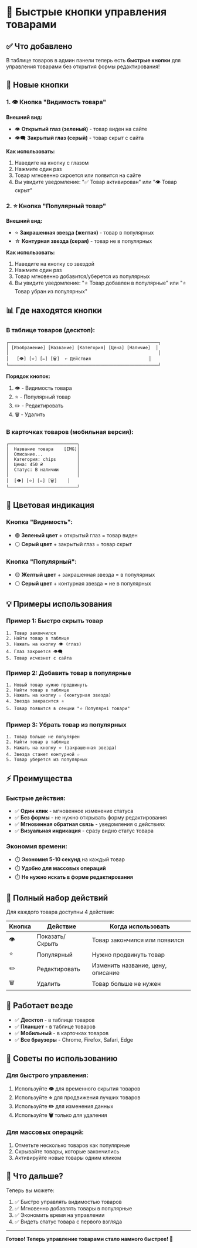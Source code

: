 # 🚀 Быстрые кнопки управления товарами

## ✅ Что добавлено

В таблице товаров в админ панели теперь есть **быстрые кнопки** для управления товарами без открытия формы редактирования!

## 🎯 Новые кнопки

### 1. 👁️ Кнопка "Видимость товара"

**Внешний вид:**
- 👁️ **Открытый глаз (зеленый)** - товар виден на сайте
- 👁️‍🗨️ **Закрытый глаз (серый)** - товар скрыт с сайта

**Как использовать:**
1. Наведите на кнопку с глазом
2. Нажмите один раз
3. Товар мгновенно скроется или появится на сайте
4. Вы увидите уведомление: "✅ Товар активирован" или "👁️ Товар скрыт"

### 2. ⭐ Кнопка "Популярный товар"

**Внешний вид:**
- ⭐ **Закрашенная звезда (желтая)** - товар в популярных
- ☆ **Контурная звезда (серая)** - товар не в популярных

**Как использовать:**
1. Наведите на кнопку со звездой
2. Нажмите один раз
3. Товар мгновенно добавится/уберется из популярных
4. Вы увидите уведомление: "⭐ Товар добавлен в популярные" или "⭐ Товар убран из популярных"

## 📊 Где находятся кнопки

### В таблице товаров (десктоп):

```
┌─────────────────────────────────────────────────────────┐
│ [Изображение] [Название] [Категория] [Цена] [Наличие]  │
│                                                         │
│   [👁️] [⭐] [✏️] [🗑️]  ← Действия                      │
└─────────────────────────────────────────────────────────┘
```

**Порядок кнопок:**
1. 👁️ - Видимость товара
2. ⭐ - Популярный товар
3. ✏️ - Редактировать
4. 🗑️ - Удалить

### В карточках товаров (мобильная версия):

```
┌──────────────────────────┐
│  Название товара    [IMG]│
│  Описание...             │
│  Категория: chips        │
│  Цена: 450 ₴             │
│  Статус: В наличии       │
│                          │
│  [👁️] [⭐] [✏️] [🗑️]    │
└──────────────────────────┘
```

## 🎨 Цветовая индикация

### Кнопка "Видимость":
- 🟢 **Зеленый цвет** + открытый глаз = товар виден
- ⚪ **Серый цвет** + закрытый глаз = товар скрыт

### Кнопка "Популярный":
- 🟡 **Желтый цвет** + закрашенная звезда = в популярных
- ⚪ **Серый цвет** + контурная звезда = не в популярных

## 💡 Примеры использования

### Пример 1: Быстро скрыть товар

```
1. Товар закончился
2. Найти товар в таблице
3. Нажать на кнопку 👁️ (глаз)
4. Глаз закроется 👁️‍🗨️
5. Товар исчезнет с сайта
```

### Пример 2: Добавить товар в популярные

```
1. Новый товар нужно продвинуть
2. Найти товар в таблице
3. Нажать на кнопку ☆ (контурная звезда)
4. Звезда закрасится ⭐
5. Товар появится в секции "⭐ Популярні товари"
```

### Пример 3: Убрать товар из популярных

```
1. Товар больше не популярен
2. Найти товар в таблице
3. Нажать на кнопку ⭐ (закрашенная звезда)
4. Звезда станет контурной ☆
5. Товар уберется из популярных
```

## ⚡ Преимущества

### Быстрые действия:
- ✅ **Один клик** - мгновенное изменение статуса
- ✅ **Без формы** - не нужно открывать форму редактирования
- ✅ **Мгновенная обратная связь** - уведомления о действиях
- ✅ **Визуальная индикация** - сразу видно статус товара

### Экономия времени:
- ⏱️ **Экономия 5-10 секунд** на каждый товар
- ⏱️ **Удобно для массовых операций**
- ⏱️ **Не нужно искать в форме редактирования**

## 🔧 Полный набор действий

Для каждого товара доступны 4 действия:

| Кнопка | Действие | Когда использовать |
|--------|----------|-------------------|
| 👁️ | Показать/Скрыть | Товар закончился или появился |
| ⭐ | Популярный | Нужно продвинуть товар |
| ✏️ | Редактировать | Изменить название, цену, описание |
| 🗑️ | Удалить | Товар больше не нужен |

## 📱 Работает везде

- ✅ **Десктоп** - в таблице товаров
- ✅ **Планшет** - в таблице товаров
- ✅ **Мобильный** - в карточках товаров
- ✅ **Все браузеры** - Chrome, Firefox, Safari, Edge

## 🎯 Советы по использованию

### Для быстрого управления:
1. Используйте **👁️** для временного скрытия товаров
2. Используйте **⭐** для продвижения лучших товаров
3. Используйте **✏️** для изменения данных
4. Используйте **🗑️** только для удаления

### Для массовых операций:
1. Отметьте несколько товаров как популярные
2. Скрывайте товары, которые закончились
3. Активируйте новые товары одним кликом

## 🚀 Что дальше?

Теперь вы можете:
1. ✅ Быстро управлять видимостью товаров
2. ✅ Мгновенно добавлять товары в популярные
3. ✅ Экономить время на управлении
4. ✅ Видеть статус товара с первого взгляда

---

**Готово! Теперь управление товарами стало намного быстрее! 🎉**

